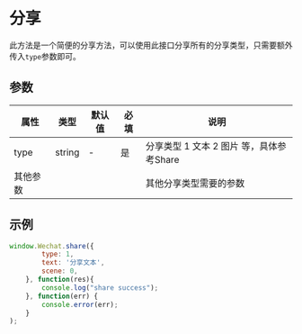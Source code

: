 # 分享

此方法是一个简便的分享方法，可以使用此接口分享所有的分享类型，只需要额外传入`type`参数即可。



## 参数

| 属性     | 类型   | 默认值 | 必填 | 说明                                     |
| -------- | ------ | ------ | ---- | ---------------------------------------- |
| type     | string | -      | 是   | 分享类型 1 文本 2 图片 等，具体参考Share |
| 其他参数 |        |        |      | 其他分享类型需要的参数                   |



## 示例

```javascript
window.Wechat.share({
        type: 1,
        text: '分享文本',
        scene: 0,
    }, function(res){
        console.log("share success");
    }, function(err) {
        console.error(err);
    }
);
```